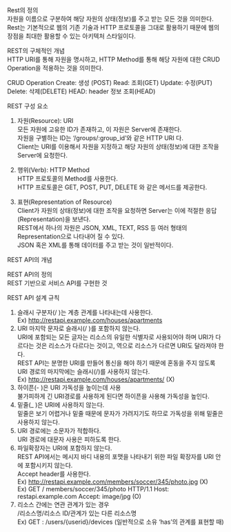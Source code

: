 Rest의 정의  
자원을 이름으로 구분하여 해당 자원의 상태(정보)를 주고 받는 모든 것을 의미한다.  
Rest는 기본적으로 웹의 기존 기술과 HTTP 프로토콜을 그대로 활용하기 때문에 웹의 장점을 최대한 활용할 수 있는 아키텍처 스타일이다.  

REST의 구체적인 개념  
HTTP URI를 통해 자원을 명시하고, HTTP Method를 통해 해당 자원에 대한 CRUD Operation을 적용하는 것을 의미한다.  
  
CRUD Operation
Create: 생성 (POST)
Read: 조회(GET)
Update: 수정(PUT)
Delete: 삭제(DELETE)
HEAD: header 정보 조회(HEAD)

REST 구성 요소  
1. 자원(Resource): URI  
모든 자원에 고유한 ID가 존재하고, 이 자원은 Server에 존재한다.  
자원을 구별하는 ID는 ‘/groups/:group_id’와 같은 HTTP URI 다.  
Client는 URI를 이용해서 자원을 지정하고 해당 자원의 상태(정보)에 대한 조작을 Server에 요청한다.  

2. 행위(Verb): HTTP Method  
HTTP 프로토콜의 Method를 사용한다.  
HTTP 프로토콜은 GET, POST, PUT, DELETE 와 같은 메서드를 제공한다.  

3. 표현(Representation of Resource)  
Client가 자원의 상태(정보)에 대한 조작을 요청하면 Server는 이에 적절한 응답(Representation)을 보낸다.  
REST에서 하나의 자원은 JSON, XML, TEXT, RSS 등 여러 형태의 Representation으로 나타내어 질 수 있다.  
JSON 혹은 XML를 통해 데이터를 주고 받는 것이 일반적이다.  
  
REST API의 개념  
  
REST API의 정의  
REST 기반으로 서비스 API를 구현한 것  
  
REST API 설계 규칙  
1. 슬래시 구분자(/ )는 계층 관계를 나타내는데 사용한다.  
  Ex) http://restapi.example.com/houses/apartments  
2. URI 마지막 문자로 슬래시(/ )를 포함하지 않는다.  
  URI에 포함되는 모든 글자는 리소스의 유일한 식별자로 사용되어야 하며 URI가 다르다는 것은 리소스가 다르다는 것이고, 역으로 리소스가 다르면 URI도 달라져야 한다.  
  REST API는 분명한 URI를 만들어 통신을 해야 하기 때문에 혼동을 주지 않도록 URI 경로의 마지막에는 슬래시(/)를 사용하지 않는다.  
  Ex) http://restapi.example.com/houses/apartments/ (X)  
3. 하이픈(- )은 URI 가독성을 높이는데 사용  
  불가피하게 긴 URI경로를 사용하게 된다면 하이픈을 사용해 가독성을 높인다.  
4. 밑줄(_ )은 URI에 사용하지 않는다.  
  밑줄은 보기 어렵거나 밑줄 때문에 문자가 가려지기도 하므로 가독성을 위해 밑줄은 사용하지 않는다.  
5. URI 경로에는 소문자가 적합하다.  
  URI 경로에 대문자 사용은 피하도록 한다.  
6. 파일확장자는 URI에 포함하지 않는다.  
  REST API에서는 메시지 바디 내용의 포맷을 나타내기 위한 파일 확장자를 URI 안에 포함시키지 않는다.  
  Accept header를 사용한다.  
  Ex) http://restapi.example.com/members/soccer/345/photo.jpg (X)  
  Ex) GET / members/soccer/345/photo HTTP/1.1 Host: restapi.example.com Accept: image/jpg (O)  
7. 리소스 간에는 연관 관계가 있는 경우  
  /리소스명/리소스 ID/관계가 있는 다른 리소스명  
  Ex) GET : /users/{userid}/devices (일반적으로 소유 ‘has’의 관계를 표현할 때)  
